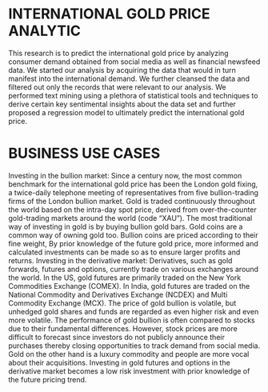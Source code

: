 # INTERNATIONAL GOLD PRICE ANALYTIC

This research is to predict the international gold price by analyzing consumer demand obtained
from social media as well as financial newsfeed data. We started our analysis by acquiring the
data that would in turn manifest into the international demand. We further cleansed the data and
filtered out only the records that were relevant to our analysis. We performed text mining using a
plethora of statistical tools and techniques to derive certain key sentimental insights about the data
set and further proposed a regression model to ultimately predict the international gold price.


# BUSINESS USE CASES
Investing in the bullion market: Since a century
now, the most common benchmark for the
international gold price has been the London gold
fixing, a twice-daily telephone meeting of
representatives from five bullion-trading firms of
the London bullion market. Gold is traded
continuously throughout the world based on the
intra-day spot price, derived from over-the-counter
gold-trading markets around the world (code
“XAU”). The most traditional way of investing in
gold is by buying bullion gold bars. Gold coins are
a common way of owning gold too. Bullion coins
are priced according to their fine weight, By prior
knowledge of the future gold price, more informed
and calculated investments can be made so as to
ensure larger profits and returns.
Investing in the derivative market: Derivatives,
such as gold forwards, futures and options,
currently trade on various exchanges around the
world. In the US, gold futures are primarily traded
on the New York Commodities Exchange
(COMEX). In India, gold futures are traded on the
National Commodity and Derivatives Exchange
(NCDEX) and Multi Commodity Exchange (MCX).
The price of gold bullion is volatile, but unhedged
gold shares and funds are regarded as even higher
risk and even more volatile. The performance of
gold bullion is often compared to stocks due to
their fundamental differences. However, stock
prices are more difficult to forecast since investors
do not publicly announce their purchases thereby
closing opportunities to track demand from social
media. Gold on the other hand is a luxury
commodity and people are more vocal about their
acquisitions. Investing in gold futures and options
in the derivative market becomes a low risk
investment with prior knowledge of the future pricing
trend.
